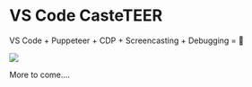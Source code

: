 # VS Code CasteTEER

VS Code + Puppeteer + CDP + Screencasting + Debugging = 🎉

![](.readme/demo.gif)

More to come....
